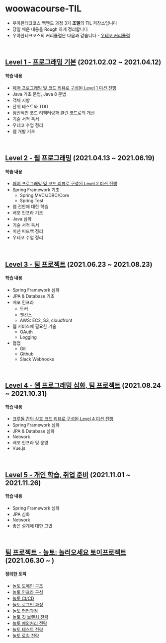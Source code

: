 # woowacourse-TIL
- 우아한테크코스 백엔드 과정 3기 **조엘**의 TIL 저장소입니다
- 당일 배운 내용을 Rough 하게 정리합니다
- 우아한테크코스의 커리큘럼은 다음과 같습니다 - [우테코 커리큘럼](https://woowacourse.github.io/curriculum.html)
<br/>

## [Level 1 - 프로그래밍 기본](./Level1#readme) (2021.02.02 ~ 2021.04.12)
#### 학습 내용
- [페어 프로그래밍 및 코드 리뷰로 구성된 Level 1 미션 진행](https://joel-dev.site/79) 
- Java 기초 문법, Java 8 문법
- 객체 지향
- 단위 테스트와 TDD
- 점진적인 코드 리팩터링과 클린 코드로의 개선
- 기술 서적 독서
- 우테코 수업 정리
- 웹 개발 기초
<br/>

## [Level 2 - 웹 프로그래밍](./Level2#readme) (2021.04.13 ~ 2021.06.19)
#### 학습 내용
- [페어 프로그래밍 및 코드 리뷰로 구성된 Level 2 미션 진행](https://joel-dev.site/85) 
- Spring Framework 기초
    - Spring MVC/JDBC/Core
    - Spring Test
- 웹 전반에 대한 학습
- 배포 인프라 기초
- Java 심화
- 기술 서적 독서
- 미션 피드백 정리
- 우테코 수업 정리
<br/>

## [Level 3 - 팀 프로젝트](./Level3#readme) (2021.06.23 ~ 2021.08.23)
#### 학습 내용
- Spring Framework 심화
- JPA & Database 기초
- 배포 인프라
    - 도커
    - 젠킨스
    - AWS: EC2, S3, cloudfront
- 웹 서비스에 필요한 기술
    - OAuth
    - Logging
- 협업
    - Git
    - Github
    - Slack Webhooks
<br/>

## [Level 4 - 웹 프로그래밍 심화, 팀 프로젝트](./Level4#readme) (2021.08.24 ~ 2021.10.31)
#### 학습 내용
- [크루들 간의 상호 코드 리뷰로 구성된 Level 4 미션 진행](https://joel-dev.site/98)
- Spring Framework 심화
- JPA & Database 심화
- Network
- 배포 인프라 및 운영
- Vue.js
<br/>

## [Level 5 - 개인 학습, 취업 준비](./Level5#readme) (2021.11.01 ~ 2021.11.26)
#### 학습 내용
- Spring Framework 심화
- JPA 심화
- Network
- 좋은 설계에 대한 고민
<br/>

## [팀 프로젝트 - 놀토: 놀러오세요 토이프로젝트](https://github.com/woowacourse-teams/2021-nolto) (2021.06.30 ~ )
#### 정리한 토픽
- [놀토 도메인 구조](./Level5/2021-11-09-놀토-정리.md#놀토-도메인-구조)
- [놀토 인프라 구성](./Level5/2021-11-10-놀토-정리.md#놀토-인프라)
- [놀토 CI/CD](./Level4/2021-10-29.md#놀토-cicd)
- [놀토 로그인 과정](./Level4/2021-10-29.md#놀토-로그인-과정)
- [놀토 협업과정](./Level5/2021-11-09-놀토-정리.md#놀토-협업-과정)
- [놀토 깃 브랜치 전략](./Level5/2021-11-09-놀토-정리.md#놀토의-깃-브랜치-전략)
- [놀토 예외처리 전략](./Level5/2021-11-10-놀토-정리.md#놀토의-예외처리-전략)
- [놀토 테스트 전략](./Level5/2021-11-10-놀토-정리.md#놀토의-테스트-전략)
- [놀토 로깅 전략](./Level5/2021-11-10-놀토-정리.md#놀토의-로깅-전략)
